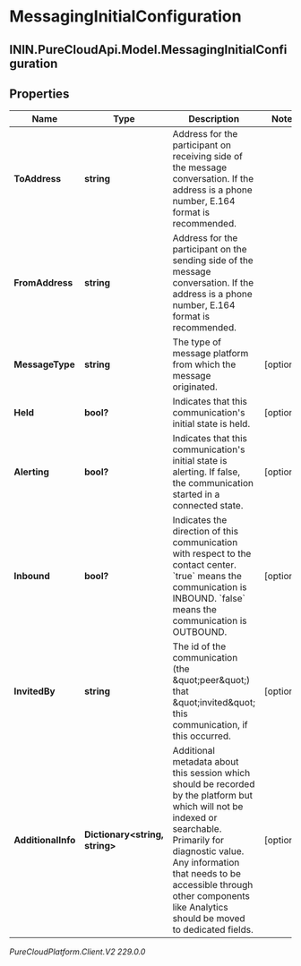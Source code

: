 # MessagingInitialConfiguration

## ININ.PureCloudApi.Model.MessagingInitialConfiguration

## Properties

|Name | Type | Description | Notes|
|------------ | ------------- | ------------- | -------------|
| **ToAddress** | **string** | Address for the participant on receiving side of the message conversation. If the address is a phone number, E.164 format is recommended. | |
| **FromAddress** | **string** | Address for the participant on the sending side of the message conversation. If the address is a phone number, E.164 format is recommended. | |
| **MessageType** | **string** | The type of message platform from which the message originated. | [optional] |
| **Held** | **bool?** | Indicates that this communication&#39;s initial state is held. | [optional] |
| **Alerting** | **bool?** | Indicates that this communication&#39;s initial state is alerting. If false, the communication started in a connected state. | [optional] |
| **Inbound** | **bool?** | Indicates the direction of this communication with respect to the contact center. &#x60;true&#x60; means the communication is INBOUND. &#x60;false&#x60; means the communication is OUTBOUND. | [optional] |
| **InvitedBy** | **string** | The id of the communication (the \&quot;peer\&quot;) that \&quot;invited\&quot; this communication, if this occurred. | [optional] |
| **AdditionalInfo** | **Dictionary&lt;string, string&gt;** | Additional metadata about this session which should be recorded by the platform but which will not be indexed or searchable. Primarily for diagnostic value. Any information that needs to be accessible through other components like Analytics should be moved to dedicated fields. | [optional] |



_PureCloudPlatform.Client.V2 229.0.0_
